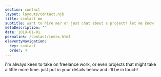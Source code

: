 ```yaml
---
section: contact
layout: layouts/contact.njk
title: contact me
subtitle: want to hire me? or just chat about a project? let me know
metaDescription: ""
date: 2018-01-01
permalink: /contact/index.html
eleventyNavigation:
  key: contact
  order: 4
---
```

i'm always keen to take on freelance work, or even projects that might take a little more time. just put in your details below and i'll be in touch!